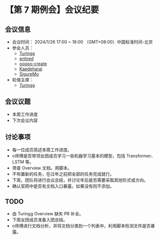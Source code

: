 # 【第 7 期例会】会议纪要

## 会议信息

- 会议时间： 2024/1/26 17:00 ~ 18:00 （GMT+08:00）中国标准时间-北京
- 参会人员：
  - [Turingg](https://github.com/Turingg)
  - [entired](https://github.com/entired)
  - [ooooo-create](https://github.com/ooooo-create)
  - [Kaedeharai](https://github.com/Kaedeharai)
  - [SigureMo](https://github.com/SigureMo)
- 轮值主席：
  - [Turingg](https://github.com/Turingg)

## 会议议题

- 本周工作进度
- 下次会议内容


## 讨论事项

- 每一位成员简述本周工作进度。
- o师傅是否带领女团成员学习一些机器学习基本的模型，包括 Transformer、LSTM 等。
- 筛查 Overview 文档，用脚本。
- 不布置新的任务，在过年之前把全部的任务完成就行。
- 下周，团队将进行会议总结，并讨论年后是否需要采取其他形式或方向。
- 确认官网中是否有文档入口暴露，如果没有则不添加。


## TODO

- 由 Turingg Overview 缺失 PR 补全。
- 下周女团成员准备入团总结。
- o师傅进行文档分析，并将文档分类到一个列表中，利用脚本检测文件是否暴露。

  
